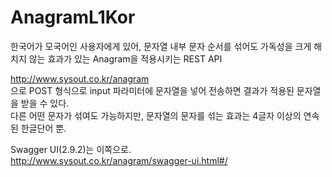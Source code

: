 # AnagramL1Kor
한국어가 모국어인 사용자에게 있어, 문자열 내부 문자 순서를 섞어도 가독성을 크게 해치지 않는 효과가 있는 Anagram을 적용시키는 REST API  
  
http://www.sysout.co.kr/anagram  
으로 POST 형식으로 input 파라미터에 문자열을 넣어 전송하면 결과가 적용된 문자열을 받을 수 있다.  
다른 어떤 문자가 섞여도 가능하지만, 문자열의 문자를 섞는 효과는 4글자 이상의 연속된 한글단어 뿐.  
  
Swagger UI(2.9.2)는 이쪽으로.  
http://www.sysout.co.kr/anagram/swagger-ui.html#/  
